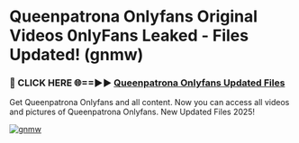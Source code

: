# Queenpatrona Onlyfans Original Videos 0nlyFans Leaked - Files Updated! (gnmw)

<h3>🔴 CLICK HERE 🌐==►► <a href="https://tinyurl.com/ehrbuxhb" rel="nofollow">Queenpatrona Onlyfans Updated Files</a></h3>

Get Queenpatrona Onlyfans and all content. Now you can access all videos and pictures of Queenpatrona Onlyfans. New Updated Files 2025!

[![gnmw](https://i.imgur.com/lVYEuWS.gif)](https://tinyurl.com/ehrbuxhb)
